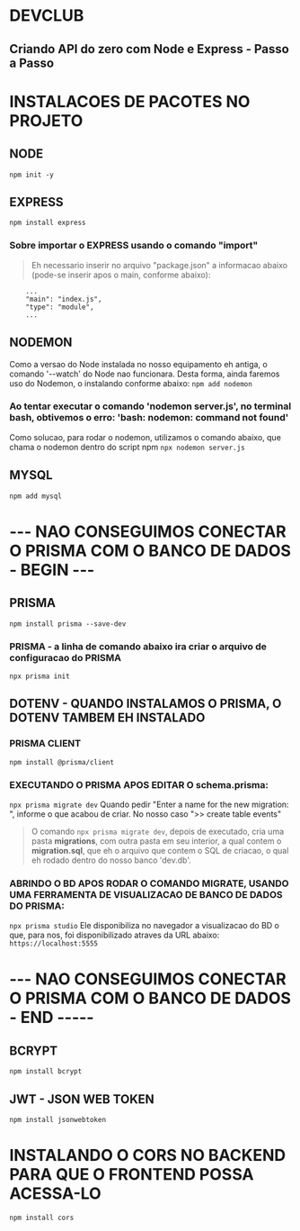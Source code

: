 # DEVCLUB

## Criando API do zero com Node e Express - Passo a Passo

# INSTALACOES DE PACOTES NO PROJETO

## NODE
`npm init -y`

## EXPRESS
`npm install express`

### Sobre importar o EXPRESS usando o comando "import"
> Eh necessario inserir no arquivo "package.json" a informacao abaixo (pode-se inserir apos o main, conforme abaixo):
```
    ...
    "main": "index.js",
    "type": "module",
    ...
```

## NODEMON 
Como a versao do Node instalada no nosso equipamento eh antiga, o comando '--watch' do Node nao funcionara. Desta forma, ainda faremos uso do Nodemon, o instalando conforme abaixo:
`npm add nodemon`
### Ao tentar executar o comando 'nodemon server.js', no terminal bash, obtivemos o erro: 'bash: nodemon: command not found'
Como solucao, para rodar o nodemon, utilizamos o comando abaixo, que chama o nodemon dentro do script npm
`npx nodemon server.js`

## MYSQL
`npm add mysql`


# --- NAO CONSEGUIMOS CONECTAR O PRISMA COM O BANCO DE DADOS - BEGIN ---
## PRISMA
`npm install prisma --save-dev`
### PRISMA - a linha de comando abaixo ira criar o arquivo de configuracao do PRISMA
`npx prisma init`

## DOTENV - QUANDO INSTALAMOS O PRISMA, O DOTENV TAMBEM EH INSTALADO

### PRISMA CLIENT
`npm install @prisma/client`

### EXECUTANDO O PRISMA APOS EDITAR O **schema.prisma**:
`npx prisma migrate dev`
Quando pedir "Enter a name for the new migration: ", informe o que acabou de criar. No nosso caso ">> create table events"
> O comando `npx prisma migrate dev`, depois de executado, cria uma pasta **migrations**, com outra pasta em seu interior, a qual contem o **migration.sql**, que eh o arquivo que contem o SQL de criacao, o qual eh rodado dentro do nosso banco 'dev.db'.

### ABRINDO O BD APOS RODAR O COMANDO MIGRATE, USANDO UMA FERRAMENTA DE VISUALIZACAO DE BANCO DE DADOS DO PRISMA:
`npx prisma studio`
Ele disponibiliza no navegador a visualizacao do BD o que, para nos, foi disponibilizado atraves da URL abaixo:
`https://localhost:5555`

# --- NAO CONSEGUIMOS CONECTAR O PRISMA COM O BANCO DE DADOS - END -----

## BCRYPT
`npm install bcrypt`

## JWT - JSON WEB TOKEN
`npm install jsonwebtoken`


# INSTALANDO O CORS NO BACKEND PARA QUE O FRONTEND POSSA ACESSA-LO
`npm install cors`